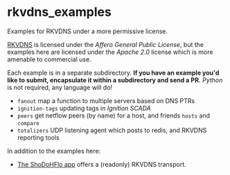 # rkvdns_examples
Examples for RKVDNS under a more permissive license.

[RKVDNS](https://github.com/m3047/rkvdns) is licensed under the _Affero General Public License_, but the examples
here are licensed under the _Apache 2.0_ license which is more amenable to commercial use.

Each example is in a separate subdirectory. **If you have an example you'd like to submit, encapsulate it within
a subdirectory and send a PR.** _Python_ is not required, any language will do!

* `fanout` map a function to multiple servers based on DNS PTRs
* `ignition-tags` updating tags in _Ignition SCADA_
* `peers` get netflow peers (by name) for a host, and friends `hosts` and `compare`
* `totalizers` UDP listening agent which posts to redis, and RKVDNS reporting tools

In addition to the examples here:

* [The ShoDoHFlo app](https://github.com/m3047/shodohflo/tree/master/app) offers a (readonly) RKVDNS transport.

